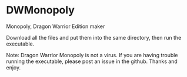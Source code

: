 # DWMonopoly
Monopoly, Dragon Warrior Edition maker

Download all the files and put them into the same directory, then run the executable.

Note: Dragon Warrior Monopoly is not a virus.  If you are having trouble running the executable, please post an issue in the github.  Thanks and enjoy.
